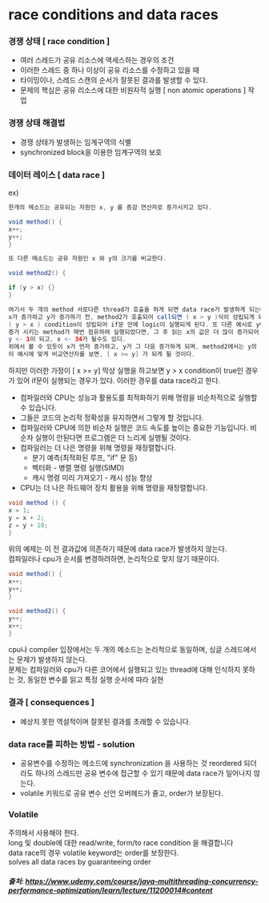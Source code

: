 # race conditions and data races

### 경쟁 상태 [ race condition ]
- 여러 스레드가 공유 리소스에 액세스하는 경우의 조건
- 이러한 스레드 중 하나 이상이 공유 리소스를 수정하고 있을 때
- 타이밍이나, 스레드 스캔의 순서가 잘못된 결과를 발생할 수 있다.
- 문제의 핵심은 공유 리소스에 대한 비원자적 실행 [ non atomic operations ] 작업




### 경쟁 상태 해결법
- 경쟁 상태가 발생하는 임계구역의 식별
- synchronized block을 이용한 임계구역의 보호  

### 데이터 레이스 [ data race ]
ex) 
```java
한개의 메소드는 공유되는 자원인 x, y 를 증감 연산자로 증가시키고 있다.

void method() {
x++;
y++;
}

또 다른 메소드는 공유 자원인 x 와 y의 크기를 비교한다.

void method2() {

if (y > x) {}
}

여기서 두 개의 method 서로다른 thread가 호출을 하게 되면 data race가 발생하게 되는데,
x가 증가하고 y가 증가하기 전, method2가 호출되어 call되면 ( x > y )식이 성립되게 되며, 만약 반대라면
( y > x ) condition이 성립되어 if문 안에 logic이 실행되게 된다. 또 다른 예시로 y에 값이 대입되고 나서,
증가 시키는 method가 매번 점유하여 실행되었다면, 그 후 읽는 x의 값은 더 많이 증가되어 있을 것이다.
y <- 1이 되고, x <- 34가 될수도 있디.
위에서 볼 수 있듯이 x가 먼저 증가하고, y가 그 다음 증가하게 되며, method2에서는 y의 값을 먼저 보고, 이 후 x의 값을 보게된다.
이 예시에 맞게 비교연산자를 보면, [ x >= y] 가 되게 될 것이다.
```

하지만 이러한 가정이 [ x >= y] 막상 실행을 하고보면 y > x condition이 true인 경우가 있어 if문이 실행되는 경우가 있다.
이러한 경우를 data race라고 한다.
- 컴파일러와 CPU는 성능과 활용도를 최적화하기 위해 명령을 비순차적으로 실행할 수 있습니다.
- 그들은 코드의 논리적 정확성을 유지하면서 그렇게 할 것입니다.
- 컴파일러와 CPU에 의한 비순차 실행은 코드 속도를 높이는 중요한 기능입니다.
    비순차 실행이 안된다면 프로그램은 더 느리게 실행될 것이다.
- 컴파일러는 더 나은 명령을 위해 명령을 재정렬합니다.
    - 분기 예측(최적화된 루프, "if" 문 등)
    - 벡터화 - 병렬 명령 실행(SIMD)
    - 캐시 명령 미리 가져오기 - 캐시 성능 향상
- CPU는 더 나은 하드웨어 장치 활용을 위해 명령을 재정렬합니다.


```java
void method () {
x = 1;
y = x + 2;
z = y + 10;
}
```
위의 예제는 이 전 결과값에 의존하기 때문에 data race가 발생하지 않는다.    
컴파일러나 cpu가 순서를 변경하려하면, 논리적으로 맞지 않기 때문이다.

```java
void method() {
x++;
y++;
}

void method2() {
y++;
x++;
}
```
cpu나 compiler 입장에서는 두 개의 메소드는 논리적으로 동일하며, 싱글 스레드에서는 문제가 발생하지 않는다.     
문제는 컴파일러와 cpu가 다른 코어에서 실행되고 있는 thread에 대해 인식하지 못하는 것, 동일한 변수를 읽고 특정 실행 순서에 따라 실현

### 결과 [ consequences ]
- 예상치 못한 역설적이며 잘못된 결과를 초래할 수 있습니다.


### data race를 피하는 방법 - solution
- 공유변수를 수정하는 메소드에 synchronization 을 사용하는 것 
    reordered 되더라도 하나의 스레드만 공유 변수에 접근할 수 있기 때문에  data race가 일어나지 않는다.
- volatile 키워드로 공유 변수 선언
    오버헤드가 줄고, order가 보장된다.
    
    
    
    
### Volatile
주의해서 사용해야 한다.   
long 및 double에 대한 read/write, form/to  race condition 을 해결합니다    
data race의 경우 volatile keyword는 order를 보장한다.   
solves all data races by guaranteeing order

##### 출처: https://www.udemy.com/course/java-multithreading-concurrency-performance-optimization/learn/lecture/11200014#content
